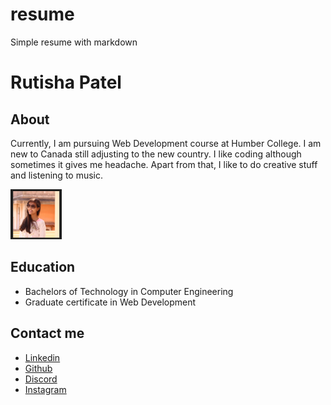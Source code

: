 # resume
Simple resume with markdown

# Rutisha Patel

## About

Currently, I am pursuing Web Development course at Humber College. I am new to Canada still adjusting to the new country. I like coding although sometimes it gives me headache. Apart from that, I like to do creative stuff and listening to music.

![Photo of Rutisha](/images/Rutisha%20Patel.png "Photo of Priyam")


## Education

- Bachelors of Technology in Computer Engineering
- Graduate certificate in Web Development

## Contact me

- [Linkedin](https://www.linkedin.com/in/rutisha-patel-624b311b4/)
- [Github](https://www.github.com/rutisha)
- [Discord](https://www.discord.com/Rutisha#4544)
- [Instagram](https://www.instagram.com/rutisha._08/)



